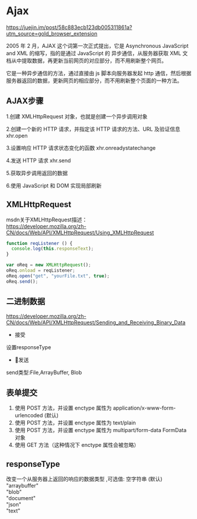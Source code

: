 # Ajax

<https://juejin.im/post/58c883ecb123db005311861a?utm_source=gold_browser_extension>

2005 年 2 月，AJAX 这个词第一次正式提出，它是 Asynchronous JavaScript and XML 的缩写，指的是通过 JavaScript 的 异步通信，从服务器获取 XML 文档从中提取数据，再更新当前网页的对应部分，而不用刷新整个网页。

它是一种异步通信的方法，通过直接由 js 脚本向服务器发起 http 通信，然后根据服务器返回的数据，更新网页的相应部分，而不用刷新整个页面的一种方法。

## AJAX步骤

1.创建 XMLHttpRequest 对象，也就是创建一个异步调用对象

2.创建一个新的 HTTP 请求，并指定该 HTTP 请求的方法、URL 及验证信息 xhr.open

3.设置响应 HTTP 请求状态变化的函数 xhr.onreadystatechange

4.发送 HTTP 请求 xhr.send

5.获取异步调用返回的数据

6.使用 JavaScript 和 DOM 实现局部刷新

## XMLHttpRequest

msdn关于XMLHttpRequest描述：  
<https://developer.mozilla.org/zh-CN/docs/Web/API/XMLHttpRequest/Using_XMLHttpRequest>

```javascript
function reqListener () {
  console.log(this.responseText);
}

var oReq = new XMLHttpRequest();
oReq.onload = reqListener;
oReq.open("get", "yourFile.txt", true);
oReq.send();
```

## 二进制数据

<https://developer.mozilla.org/zh-CN/docs/Web/API/XMLHttpRequest/Sending_and_Receiving_Binary_Data>

* 接受

设置responseType

* 发送

send类型:File,ArrayBuffer, Blob

## 表单提交

1. 使用 POST 方法，并设置 enctype 属性为 application/x-www-form-urlencoded (默认)
2. 使用 POST 方法，并设置 enctype 属性为 text/plain
3. 使用 POST 方法，并设置 enctype 属性为 multipart/form-data
  FormData 对象
4. 使用 GET 方法（这种情况下 enctype 属性会被忽略）

## responseType

改变一个从服务器上返回的响应的数据类型 ,可选值:
空字符串 (默认)  
"arraybuffer"  
"blob"  
"document"  
"json"  
"text"  
